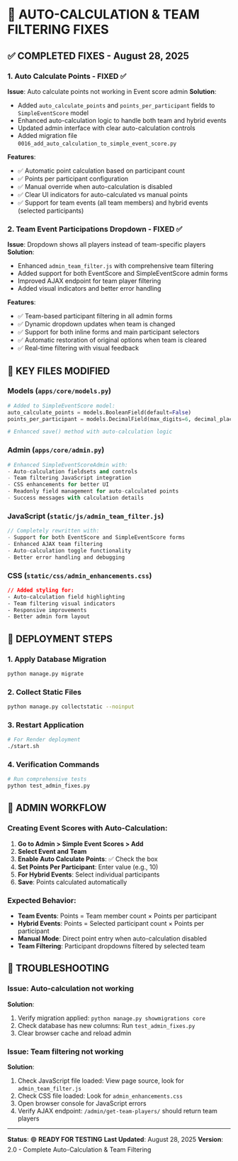 # 🔧 AUTO-CALCULATION & TEAM FILTERING FIXES

## ✅ COMPLETED FIXES - August 28, 2025

### 1. **Auto Calculate Points** - FIXED ✅
**Issue**: Auto calculate points not working in Event score admin
**Solution**: 
- Added `auto_calculate_points` and `points_per_participant` fields to `SimpleEventScore` model
- Enhanced auto-calculation logic to handle both team and hybrid events
- Updated admin interface with clear auto-calculation controls
- Added migration file `0016_add_auto_calculation_to_simple_event_score.py`

**Features**:
- ✅ Automatic point calculation based on participant count
- ✅ Points per participant configuration
- ✅ Manual override when auto-calculation is disabled
- ✅ Clear UI indicators for auto-calculated vs manual points
- ✅ Support for team events (all team members) and hybrid events (selected participants)

### 2. **Team Event Participations Dropdown** - FIXED ✅
**Issue**: Dropdown shows all players instead of team-specific players
**Solution**:
- Enhanced `admin_team_filter.js` with comprehensive team filtering
- Added support for both EventScore and SimpleEventScore admin forms
- Improved AJAX endpoint for team player filtering
- Added visual indicators and better error handling

**Features**:
- ✅ Team-based participant filtering in all admin forms
- ✅ Dynamic dropdown updates when team is changed
- ✅ Support for both inline forms and main participant selectors
- ✅ Automatic restoration of original options when team is cleared
- ✅ Real-time filtering with visual feedback

## 📂 KEY FILES MODIFIED

### Models (`apps/core/models.py`)
```python
# Added to SimpleEventScore model:
auto_calculate_points = models.BooleanField(default=False)
points_per_participant = models.DecimalField(max_digits=6, decimal_places=2, default=0)

# Enhanced save() method with auto-calculation logic
```

### Admin (`apps/core/admin.py`)
```python
# Enhanced SimpleEventScoreAdmin with:
- Auto-calculation fieldsets and controls
- Team filtering JavaScript integration
- CSS enhancements for better UI
- Readonly field management for auto-calculated points
- Success messages with calculation details
```

### JavaScript (`static/js/admin_team_filter.js`)
```javascript
// Completely rewritten with:
- Support for both EventScore and SimpleEventScore forms
- Enhanced AJAX team filtering
- Auto-calculation toggle functionality
- Better error handling and debugging
```

### CSS (`static/css/admin_enhancements.css`)
```css
// Added styling for:
- Auto-calculation field highlighting
- Team filtering visual indicators
- Responsive improvements
- Better admin form layout
```

## 🚀 DEPLOYMENT STEPS

### 1. Apply Database Migration
```bash
python manage.py migrate
```

### 2. Collect Static Files
```bash
python manage.py collectstatic --noinput
```

### 3. Restart Application
```bash
# For Render deployment
./start.sh
```

### 4. Verification Commands
```bash
# Run comprehensive tests
python test_admin_fixes.py
```

## 🎯 ADMIN WORKFLOW

### Creating Event Scores with Auto-Calculation:

1. **Go to Admin > Simple Event Scores > Add**
2. **Select Event and Team**
3. **Enable Auto Calculate Points**: ✅ Check the box
4. **Set Points Per Participant**: Enter value (e.g., 10)
5. **For Hybrid Events**: Select individual participants
6. **Save**: Points calculated automatically

### Expected Behavior:
- **Team Events**: Points = Team member count × Points per participant
- **Hybrid Events**: Points = Selected participant count × Points per participant
- **Manual Mode**: Direct point entry when auto-calculation disabled
- **Team Filtering**: Participant dropdowns filtered by selected team

## 🐛 TROUBLESHOOTING

### Issue: Auto-calculation not working
**Solution**: 
1. Verify migration applied: `python manage.py showmigrations core`
2. Check database has new columns: Run `test_admin_fixes.py`
3. Clear browser cache and reload admin

### Issue: Team filtering not working
**Solution**:
1. Check JavaScript file loaded: View page source, look for `admin_team_filter.js`
2. Check CSS file loaded: Look for `admin_enhancements.css`
3. Open browser console for JavaScript errors
4. Verify AJAX endpoint: `/admin/get-team-players/` should return team players

---

**Status**: 🟢 **READY FOR TESTING**
**Last Updated**: August 28, 2025
**Version**: 2.0 - Complete Auto-Calculation & Team Filtering
